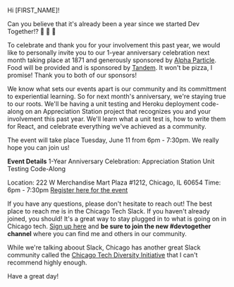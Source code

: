 Hi [FIRST_NAME]!

Can you believe that it's already been a year since we started Dev Together!? &#xe312; &#x1f92f; &#xe312;

To celebrate and thank you for your involvement this past year, we would like to personally invite you to our 1-year anniversary celebration next month taking place at 1871 and generously sponsored by [Alpha Particle](https://alphaparticle.com). Food will be provided and is sponsored by [Tandem](https://madeintandem.com). It won't be pizza, I promise! Thank you to both of our sponsors!

We know what sets our events apart is our community and its committment to experiential learning. So for next month's anniversary, we're staying true to our roots. We'll be having a unit testing and Heroku deployment code-along on an Appreciation Station project that recognizes you and your involvement this past year. We'll learn what a unit test is, how to write them for React, and celebrate everything we've achieved as a community. 

The event will take place Tuesday, June 11 from 6pm - 7:30pm. We really hope you can join us!

**Event Details**
1-Year Anniversary Celebration: Appreciation Station Unit Testing Code-Along

Location: 222 W Merchandise Mart Plaza #1212, Chicago, IL 60654
Time: 6pm - 7:30pm
[Register here for the event]()

If you have any questions, please don't hesitate to reach out! The best place to reach me is in the Chicago Tech Slack. If you haven't already joined, you should! It's a great way to stay plugged in to what is going on in Chicago tech. [Sign up here](http://www.chicagotechslack.com/) and **be sure to join the new #devtogether channel** where you can find me and others in our community.

While we're talking aboout Slack, Chicago has another great Slack community called the [Chicago Tech Diversity Initiative](http://www.chitechdiversity.com/) that I can't recommend highly enough.

Have a great day!

